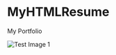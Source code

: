 # MyHTMLResume

My Portfolio

 ![Test Image 1](https://github.com/Maninderjeet31/MyHTMLResume/blob/master/images/1.png)
